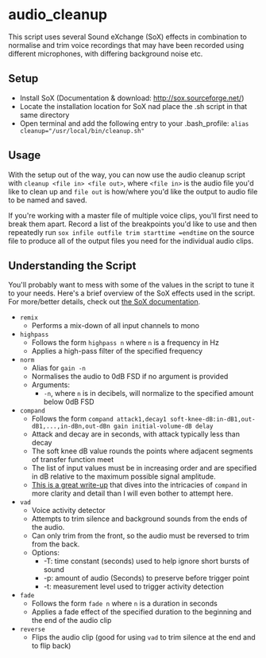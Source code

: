 # audio_cleanup

This script uses several Sound eXchange (SoX) effects in combination to normalise and trim voice recordings that may have been recorded using different microphones, with differing background noise etc.

## Setup

* Install SoX (Documentation & download: http://sox.sourceforge.net/)
* Locate the installation location for SoX nad place the .sh script in that same directory
* Open terminal and add the following entry to your .bash_profile: `alias cleanup="/usr/local/bin/cleanup.sh"`

## Usage

With the setup out of the way, you can now use the audio cleanup script with `cleanup <file in> <file out>`, where `<file in>` is the audio file you'd like to clean up and `file out` is how/where you'd like the output to audio file to be named and saved.

If you're working with a master file of multiple voice clips, you'll first need to break them apart. Record a list of the breakpoints you'd like to use and then repeatedly run `sox infile outfile trim starttime =endtime` on the source file to produce all of the output files you need for the individual audio clips.

## Understanding the Script

You'll probably want to mess with some of the values in the script to tune it to your needs. Here's a brief overview of the SoX effects used in the script. For more/better details, check out [the SoX documentation](http://sox.sourceforge.net/sox.html).

* `remix`
  * Performs a mix-down of all input channels to mono
* `highpass`
  * Follows the form `highpass n` where `n` is a frequency in Hz
  * Applies a high-pass filter of the specified frequency
* `norm`
  * Alias for `gain -n`
  * Normalises the audio to 0dB FSD if no argument is provided
  * Arguments:
    * `-n`, where `n` is in decibels, will normalize to the specified amount below 0dB FSD
* `compand`
  * Follows the form `compand attack1,decay1 soft-knee-dB:in-dB1,out-dB1,...,in-dBn,out-dBn gain initial-volume-dB delay`
  * Attack and decay are in seconds, with attack typically less than decay
  * The soft knee dB value rounds the points where adjacent segments of transfer function meet
  * The list of input values must be in increasing order and are specified in dB relative to the maximum possible signal amplitude.
  * [This is a great write-up](https://sourceforge.net/p/sox/mailman/sox-users/thread/6BD30DC3-1EB7-4B3B-B866-C0777B464A3A%40senortoad.com/#msg23427259) that dives into the intricacies of `compand` in more clarity and detail than I will even bother to attempt here.
* `vad`
  * Voice activity detector
  * Attempts to trim silence and background sounds from the ends of the audio.
  * Can only trim from the front, so the audio must be reversed to trim from the back.
  * Options:
    * -T: time constant (seconds) used to help ignore short bursts of sound
    * -p: amount of audio (Seconds) to preserve before trigger point
    * -t: measurement level used to trigger activity detection
* `fade`
  * Follows the form `fade n` where `n` is a duration in seconds
  * Applies a fade effect of the specified duration to the beginning and the end of the audio clip
* `reverse`
  * Flips the audio clip (good for using `vad` to trim silence at the end and to flip back)

